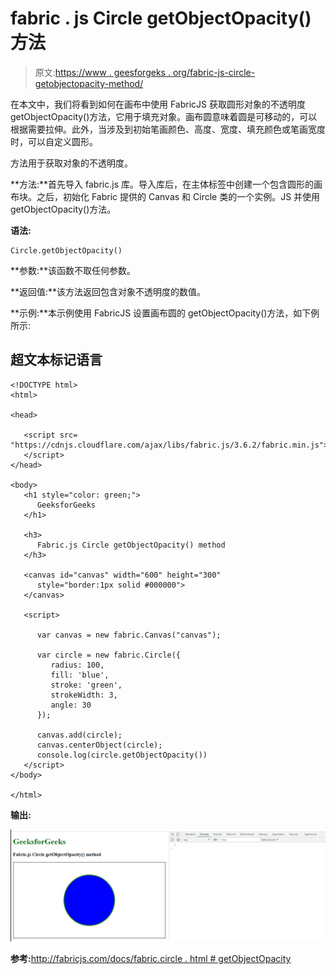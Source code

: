 # fabric . js Circle getObjectOpacity()方法

> 原文:[https://www . geesforgeks . org/fabric-js-circle-getobjectopacity-method/](https://www.geeksforgeeks.org/fabric-js-circle-getobjectopacity-method/)

在本文中，我们将看到如何在画布中使用 FabricJS 获取圆形对象的不透明度 getObjectOpacity()方法，它用于填充对象。画布圆意味着圆是可移动的，可以根据需要拉伸。此外，当涉及到初始笔画颜色、高度、宽度、填充颜色或笔画宽度时，可以自定义圆形。

方法用于获取对象的不透明度。

**方法:**首先导入 fabric.js 库。导入库后，在主体标签中创建一个包含圆形的画布块。之后，初始化 Fabric 提供的 Canvas 和 Circle 类的一个实例。JS 并使用 getObjectOpacity()方法。

**语法:**

```
Circle.getObjectOpacity()
```

**参数:**该函数不取任何参数。

**返回值:**该方法返回包含对象不透明度的数值。

**示例:**本示例使用 FabricJS 设置画布圆的 getObjectOpacity()方法，如下例所示:

## 超文本标记语言

```
<!DOCTYPE html> 
<html> 

<head> 

   <script src= 
"https://cdnjs.cloudflare.com/ajax/libs/fabric.js/3.6.2/fabric.min.js"> 
   </script> 
</head> 

<body> 
   <h1 style="color: green;"> 
      GeeksforGeeks 
   </h1> 

   <h3> 
      Fabric.js Circle getObjectOpacity() method 
   </h3> 

   <canvas id="canvas" width="600" height="300"
      style="border:1px solid #000000"> 
   </canvas> 

   <script> 

      var canvas = new fabric.Canvas("canvas"); 

      var circle = new fabric.Circle({ 
         radius: 100, 
         fill: 'blue', 
         stroke: 'green', 
         strokeWidth: 3, 
         angle: 30 
      }); 

      canvas.add(circle); 
      canvas.centerObject(circle); 
      console.log(circle.getObjectOpacity())
   </script> 
</body> 

</html>
```

**输出:**

![](img/552f2602d76851489541a1be008ddf4f.png)

**参考:**[http://fabricjs.com/docs/fabric.circle . html # getObjectOpacity](http://fabricjs.com/docs/fabric.Circle.html#getObjectOpacity)